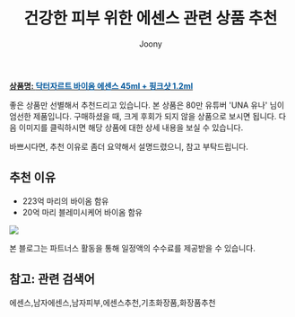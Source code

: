 ﻿---
layout: post
title:  "건강한 피부 위한 에센스 관련 상품 추천"
author: Joony
categories: [ 뷰티 / 미용 ]
tags: [에센스,남자에센스,남자피부,에센스추천,기초화장품,화장품추천]
image: https://image.drjart.com/front/ko/images/product/biomeshot_2020/blue/Biome_essence_blueshot_W_01.jpg 
description: "80만 유튜버 UNA 유나 추천 상품으로 가장 고객 선호도가 높은 제품 중 하나입니다."
---

<a href="https://link.coupang.com/re/AFFSDP?lptag=AF4928167&pageKey=4825205917&itemId=6219883544&vendorItemId=71077172077&traceid=V0-183-fb6e99ed7863e1ee"><b>상품명: <font color='#01579B'>닥터자르트 바이옴 에센스 45ml + 핑크샷 1.2ml</font></b></a>

좋은 상품만 선별해서 추천드리고 있습니다.
본 상품은 80만 유튜버 'UNA 유나' 님이 엄선한 제품입니다.
구매하셨을 때, 크게 후회가 되지 않을 상품으로 보시면 됩니다. 
다음 이미지를 클릭하시면 해당 상품에 대한 상세 내용을 보실 수 있습니다.

바쁘시다면, 추천 이유로 좀더 요약해서 설명드렸으니, 참고 부탁드립니다.

## 추천 이유 
- 223억 마리의 바이옴 함유
- 20억 마리 블레미시케어 바이옴 함유

<a href="27,300원"><img src="https://link.coupang.com/re/AFFSDP?lptag=AF4928167&pageKey=4825205917&itemId=6219883544&vendorItemId=71077172077&traceid=V0-183-fb6e99ed7863e1ee"></a> 

본 블로그는 파트너스 활동을 통해 일정액의 수수료를 제공받을 수 있습니다.

## 참고: 관련 검색어    
에센스,남자에센스,남자피부,에센스추천,기초화장품,화장품추천